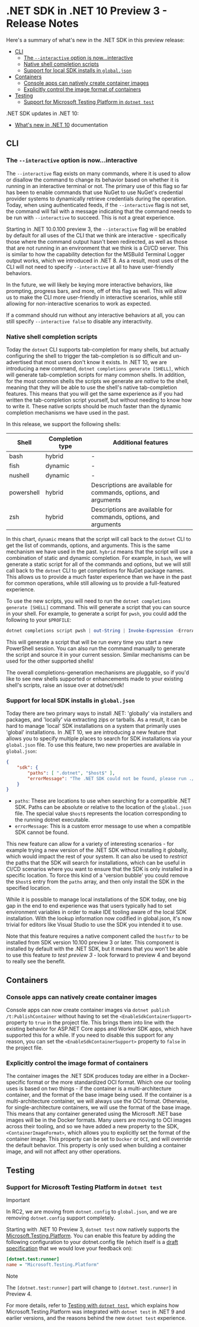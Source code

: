 # .NET SDK in .NET 10 Preview 3 - Release Notes

Here's a summary of what's new in the .NET SDK in this preview release:

- [CLI](#cli)
  - [The `--interactive` option is now...interactive](#the---interactive-option-is-nowinteractive)
  - [Native shell completion scripts](#native-shell-completion-scripts)
  - [Support for local SDK installs in `global.json`](#support-for-local-sdk-installs-in-globaljson)
- [Containers](#containers)
  - [Console apps can natively create container images](#console-apps-can-natively-create-container-images)
  - [Explicitly control the image format of containers](#explicitly-control-the-image-format-of-containers)
- [Testing](#testing)
  - [Support for Microsoft Testing Platform in `dotnet test`](#support-for-microsoft-testing-platform-in-dotnet-test)

.NET SDK updates in .NET 10:

- [What's new in .NET 10](https://learn.microsoft.com/dotnet/core/whats-new/dotnet-10/overview#net-sdk) documentation

## CLI

### The `--interactive` option is now...interactive

The `--interactive` flag exists on many commands, where it is used to allow or disallow the command to change its behavior based on whether it is running in an interactive terminal or not. The primary use of this flag so far has been to enable commands that use NuGet to use NuGet's credential provider systems to dynamically retrieve credentials during the operation. Today, when using authenticated feeds, if the `--interactive` flag is not set, the command will fail with a message indicating that the command needs to be run with `--interactive` to succeed. This is not a great experience.

Starting in .NET 10.0.100 preview 3, the `--interactive` flag will be enabled by default for all uses of the CLI that we think are interactive - specifically those where the command output hasn't been redirected, as well as those that are not running in an environment that we think is a CI/CD server. This is similar to how the capability detection for the MSBuild Terminal Logger output works, which we introduced in .NET 8. As a result, most uses of the CLI will not need to specify `--interactive` at all to have user-friendly behaviors.

In the future, we will likely be keying more interactive behaviors, like prompting, progress bars, and more, off of this flag as well. This will allow us to make the CLI more user-friendly in interactive scenarios, while still allowing for non-interactive scenarios to work as expected.

If a command should run without any interactive behaviors at all, you can still specify `--interactive false` to disable any interactivity.

### Native shell completion scripts

Today the `dotnet` CLI supports tab-completion for many shells, but actually configuring the shell to trigger the tab-completion is so difficult and un-advertised that most users don't know it exists. In .NET 10, we are introducing a new command, `dotnet completions generate [SHELL]`, which will generate tab-completion scripts for many common shells. In addition, for the most common shells the scripts we generate are _native_ to the shell, meaning that they will be able to use the shell's native tab-completion features. This means that you will get the same experience as if you had written the tab-completion script yourself, but without needing to know how to write it. These native scripts should be much faster than the dynamic completion mechanisms we have used in the past.

In this release, we support the following shells:

| Shell      | Completion type | Additional features                                             |
| ---------- | --------------- | --------------------------------------------------------------- |
| bash       | hybrid          | -                                                               |
| fish       | dynamic         | -                                                               |
| nushell    | dynamic         | -                                                               |
| powershell | hybrid          | Descriptions are available for commands, options, and arguments |
| zsh        | hybrid          | Descriptions are available for commands, options, and arguments |

In this chart, `dynamic` means that the script will call back to the `dotnet` CLI to get the list of commands, options, and arguments. This is the same mechanism we have used in the past. `hybrid` means that the script will use a combination of static and dynamic completion. For example, in `bash`, we will generate a static script for all of the commands and options, but we will still call back to the `dotnet` CLI to get completions for NuGet package names. This allows us to provide a much faster experience than we have in the past for common operations, while still allowing us to provide a full-featured experience.

To use the new scripts, you will need to run the `dotnet completions generate [SHELL]` command. This will generate a script that you can source in your shell. For example, to generate a script for `pwsh`, you could add the following to your `$PROFILE`:

```powershell
dotnet completions script pwsh | out-String | Invoke-Expression -ErrorAction SilentlyContinue
```

This will generate a script that will be run every time you start a new PowerShell session. You can also run the command manually to generate the script and source it in your current session. Similar mechanisms can be used for the other supported shells!

The overall completions-generation mechanisms are pluggable, so if you'd like to see new shells supported or enhancements made to your existing shell's scripts, raise an issue over at dotnet/sdk!

### Support for local SDK installs in `global.json`

Today there are two primary ways to install .NET: 'globally' via installers and packages, and 'locally' via extracting zips or tarballs. As a result, it can be hard to manage 'local' SDK installations on a system that primarily uses 'global' installations. In .NET 10, we are introducing a new feature that allows you to specify multiple places to search for SDK installations via your `global.json` file. To use this feature, two new properties are available in `global.json`:

```json
{
    "sdk": {
        "paths": [ ".dotnet", "$host$" ],
        "errorMessage": "The .NET SDK could not be found, please run ./install.sh."
    }
}
```

- `paths`: These are locations to use when searching for a compatible .NET SDK. Paths can be absolute or relative to the location of the `global.json` file. The special value `$host$` represents the location corresponding to the running dotnet executable.
- `errorMessage`: This is a custom error message to use when a compatible SDK cannot be found.

This new feature can allow for a variety of interesting scenarios - for example trying a new version of the .NET SDK without installing it globally, which would impact the rest of your system. It can also be used to _restrict_ the paths that the SDK will search for installations, which can be useful in CI/CD scenarios where you want to ensure that the SDK is only installed in a specific location. To force this kind of a 'version bubble' you could remove the `$host$` entry from the `paths` array, and then only install the SDK in the specified location.

While it is possible to manage local installations of the SDK today, one big gap in the end to end experience was that users typically had to set environment variables in order to make IDE tooling aware of the local SDK installation. With the lookup information now codified in global.json, it's now trivial for editors like Visual Studio to use the SDK you intended it to use.

Note that this feature requires a native component called the `hostfxr` to be installed from SDK version 10.100 preview 3 or later. This component is installed by default with the .NET SDK, but it means that you won't be able to use this feature _to test preview 3_ - look forward to preview 4 and beyond to really see the benefit.

## Containers

### Console apps can natively create container images

Console apps can now create container images via `dotnet publish /t:PublishContainer` without having to set the `<EnableSdkContainerSupport>` property to `true` in the project file. This brings them into line with the existing behavior for ASP.NET Core apps and Worker SDK apps, which have supported this for a while. If you need to disable this support for any reason, you can set the `<EnableSdkContainerSupport>` property to `false` in the project file.

### Explicitly control the image format of containers

The container images the .NET SDK produces today are either in a Docker-specific format or the more standardized OCI format. Which one our tooling uses is based on two things - if the container is a multi-architecture container, and the format of the base image being used. If the container is a multi-architecture container, we will always use the OCI format. Otherwise, for single-architecture containers, we will use the format of the base image. This means that any container generated using the Microsoft .NET base images will be in the Docker formats. Many users are moving to OCI images across their tooling, and so we have added a new property to the SDK, `<ContainerImageFormat>`, which allows you to explicitly set the format of the container image. This property can be set to `Docker` or `OCI`, and will override the default behavior. This property is only used when building a container image, and will not affect any other operations.

## Testing

### Support for Microsoft Testing Platform in `dotnet test`

> [!IMPORTANT]
> In RC2, we are moving from `dotnet.config` to `global.json`, and we are removing `dotnet.config` support completely.

Starting with .NET 10 Preview 3, `dotnet test` now natively supports the [Microsoft.Testing.Platform](https://aka.ms/mtp-overview). You can enable this feature by adding the following configuration to your dotnet.config file (which itself is a [draft specification](https://github.com/dotnet/designs/pull/328) that we would love your feedback on):

```ini
[dotnet.test:runner]
name = "Microsoft.Testing.Platform"
```

> [!NOTE]
> The `[dotnet.test:runner]` part will change to `[dotnet.test.runner]` in Preview 4.

For more details, refer to [Testing with `dotnet test`](https://learn.microsoft.com/dotnet/core/testing/unit-testing-with-dotnet-test), which explains how Microsoft.Testing.Platform was integrated with `dotnet test` in .NET 9 and earlier versions, and the reasons behind the new `dotnet test` experience.
